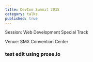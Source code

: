 ```yaml
---
title: DevCon Summit 2015
category: talks
published: true
---
```

<!--more-->
Session: Web Development Special Track

Venue: SMX Convention Center

### test edit using prose.io

